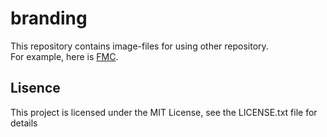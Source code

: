 # branding
This repository contains image-files for using other repository.<br>
For example, here is [FMC](https://github.com/bella2391/FMC).

## Lisence
This project is licensed under the MIT License, see the LICENSE.txt file for details